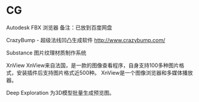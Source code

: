 # CG

Autodesk FBX 浏览器
备注：已放到百度网盘

CrazyBump - 超级法线凹凸生成软件
http://www.crazybump.com/

Substance
图片纹理材质制作系统

XnView
XnView来自法国，是一款的图像查看程序，自身支持100多种图片格式，安装插件后支持图片格式近500种。 XnView是一个图像浏览器和多媒体播放器。

Deep Exploration
为3D模型批量生成预览图。























